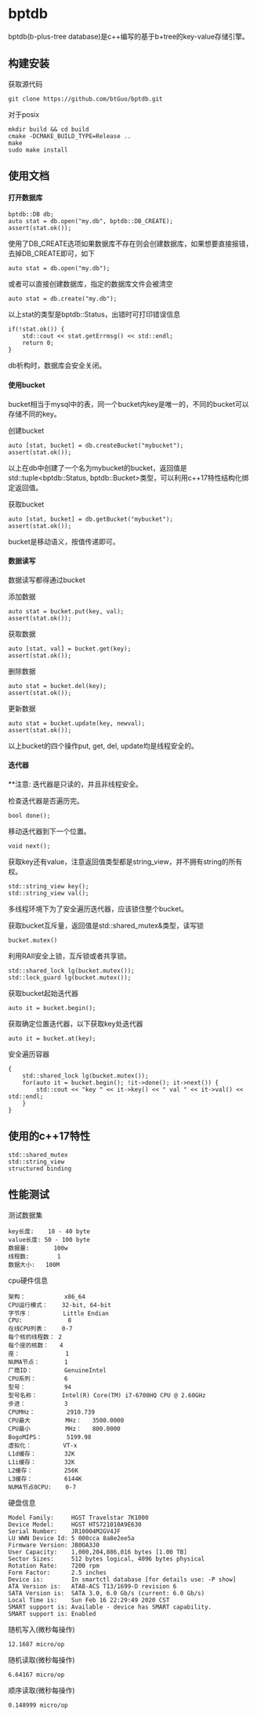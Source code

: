 # bptdb

bptdb(b-plus-tree database)是c++编写的基于b+tree的key-value存储引擎。

## 构建安装

获取源代码

```
git clone https://github.com/btGuo/bptdb.git
```

对于posix

```
mkdir build && cd build
cmake -DCMAKE_BUILD_TYPE=Release ..
make 
sudo make install
```

## 使用文档

#### 打开数据库

```
bptdb::DB db;
auto stat = db.open("my.db", bptdb::DB_CREATE);
assert(stat.ok());
```

使用了DB_CREATE选项如果数据库不存在则会创建数据库，如果想要直接报错，去掉DB_CREATE即可，如下

```
auto stat = db.open("my.db");
```

或者可以直接创建数据库，指定的数据库文件会被清空

```
auto stat = db.create("my.db");
```

以上stat的类型是bptdb::Status，出错时可打印错误信息

```
if(!stat.ok()) {
	std::cout << stat.getErrmsg() << std::endl;
	return 0;
}
```

db析构时，数据库会安全关闭。

#### 使用bucket

bucket相当于mysql中的表，同一个bucket内key是唯一的，不同的bucket可以存储不同的key。

创建bucket

```
auto [stat, bucket] = db.createBucket("mybucket");
assert(stat.ok());
```

以上在db中创建了一个名为mybucket的bucket，返回值是std::tuple<bptdb::Status, bptdb::Bucket>类型，可以利用c++17特性结构化绑定返回值。

获取bucket

```
auto [stat, bucket] = db.getBucket("mybucket");
assert(stat.ok());
```

bucket是移动语义，按值传递即可。

#### 数据读写

数据读写都得通过bucket

添加数据

```
auto stat = bucket.put(key, val);
assert(stat.ok());
```

获取数据

```
auto [stat, val] = bucket.get(key);
assert(stat.ok());
```

删除数据

```
auto stat = bucket.del(key);
assert(stat.ok());
```

更新数据

```
auto stat = bucket.update(key, newval);
assert(stat.ok());
```

以上bucket的四个操作put, get, del, update均是线程安全的。

#### 迭代器

**注意: 迭代器是只读的，并且非线程安全。

检查迭代器是否遍历完。

```
bool done();
```

移动迭代器到下一个位置。

```
void next();
```

获取key还有value，注意返回值类型都是string_view，并不拥有string的所有权。

```
std::string_view key();
std::string_view val();
```

多线程环境下为了安全遍历迭代器，应该锁住整个bucket。

获取bucket互斥量，返回值是std::shared_mutex&类型，读写锁

```
bucket.mutex()
```

利用RAII安全上锁，互斥锁或者共享锁。

```
std::shared_lock lg(bucket.mutex());
std::lock_guard lg(bucket.mutex());
```

获取bucket起始迭代器

```
auto it = bucket.begin();
```

获取确定位置迭代器，以下获取key处迭代器

```
auto it = bucket.at(key);
```

安全遍历容器

```
{
	std::shared_lock lg(bucket.mutex());
	for(auto it = bucket.begin(); !it->done(); it->next()) {
		std::cout << "key " << it->key() << " val " << it->val() << std::endl;
	}
}
```

## 使用的c++17特性

```
std::shared_mutex
std::string_view
structured binding
```

## 性能测试

测试数据集

```
key长度:    10 - 40 byte
value长度: 50 - 100 byte
数据量:       100w
线程数:        1
数据大小:   100M
```

cpu硬件信息

```
架构：           x86_64
CPU运行模式：    32-bit, 64-bit
字节序：         Little Endian
CPU:             8
在线CPU列表：    0-7
每个核的线程数： 2
每个座的核数：   4
座：             1
NUMA节点：       1
厂商ID：         GenuineIntel
CPU系列：        6
型号：           94
型号名称：       Intel(R) Core(TM) i7-6700HQ CPU @ 2.60GHz
步进：           3
CPUMHz：         2910.739
CPU最大          MHz：   3500.0000
CPU最小          MHz：   800.0000
BogoMIPS：       5199.98
虚拟化：         VT-x
L1d缓存：        32K
L1i缓存：        32K
L2缓存：         256K
L3缓存：         6144K
NUMA节点0CPU:    0-7
```

硬盘信息

```
Model Family:     HGST Travelstar 7K1000
Device Model:     HGST HTS721010A9E630
Serial Number:    JR10004M2GV4JF
LU WWN Device Id: 5 000cca 8a8e2ee5a
Firmware Version: JB0OA3J0
User Capacity:    1,000,204,886,016 bytes [1.00 TB]
Sector Sizes:     512 bytes logical, 4096 bytes physical
Rotation Rate:    7200 rpm
Form Factor:      2.5 inches
Device is:        In smartctl database [for details use: -P show]
ATA Version is:   ATA8-ACS T13/1699-D revision 6
SATA Version is:  SATA 3.0, 6.0 Gb/s (current: 6.0 Gb/s)
Local Time is:    Sun Feb 16 22:29:49 2020 CST
SMART support is: Available - device has SMART capability.                                            
SMART support is: Enabled      
```

随机写入(微秒每操作)

```
12.1687 micro/op
```

随机读取(微秒每操作)

```
6.64167 micro/op
```

顺序读取(微秒每操作)

```
0.148999 micro/op
```

